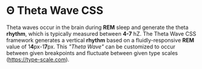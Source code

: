 # Θ Theta Wave CSS
Theta waves occur in the brain during **REM** sleep and generate the theta **rhythm**, which is typically measured between **4-7** hZ. The Theta Wave CSS framework generates a vertical **rhythm** based on a fluidly-responsive **REM** value of 1**4**px-1**7**px. This *"Theta Wave"* can be customized to occur between given breakpoints and fluctuate between given type scales (https://type-scale.com).
